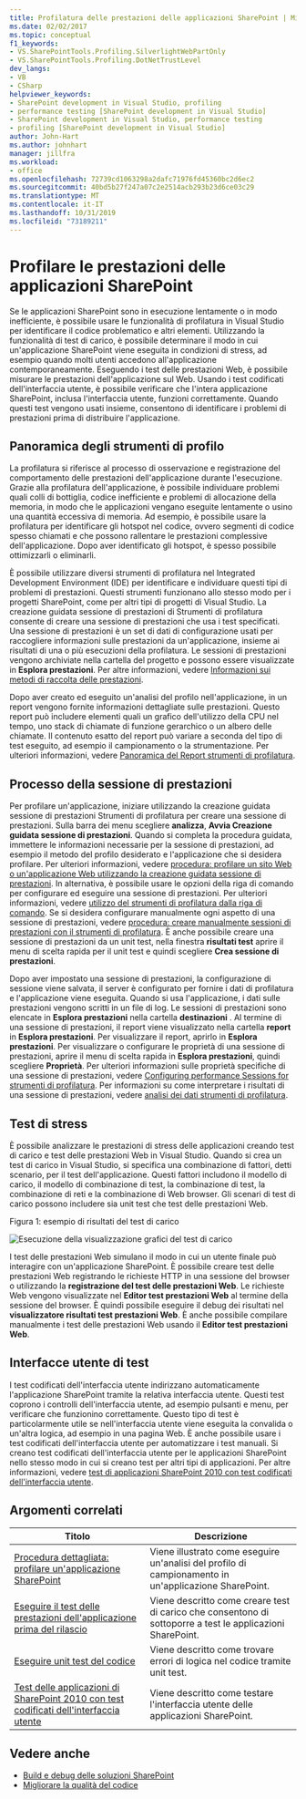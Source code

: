 ```yaml
---
title: Profilatura delle prestazioni delle applicazioni SharePoint | Microsoft Docs
ms.date: 02/02/2017
ms.topic: conceptual
f1_keywords:
- VS.SharePointTools.Profiling.SilverlightWebPartOnly
- VS.SharePointTools.Profiling.DotNetTrustLevel
dev_langs:
- VB
- CSharp
helpviewer_keywords:
- SharePoint development in Visual Studio, profiling
- performance testing [SharePoint development in Visual Studio]
- SharePoint development in Visual Studio, performance testing
- profiling [SharePoint development in Visual Studio]
author: John-Hart
ms.author: johnhart
manager: jillfra
ms.workload:
- office
ms.openlocfilehash: 72739cd1063298a2dafc71976fd45360bc2d6ec2
ms.sourcegitcommit: 40bd5b27f247a07c2e2514acb293b23d6ce03c29
ms.translationtype: MT
ms.contentlocale: it-IT
ms.lasthandoff: 10/31/2019
ms.locfileid: "73189211"
---
```

# <a name="profile-the-performance-of-sharepoint-applications"></a>Profilare le prestazioni delle applicazioni SharePoint

Se le applicazioni SharePoint sono in esecuzione lentamente o in modo inefficiente, è possibile usare le funzionalità di profilatura in Visual Studio per identificare il codice problematico e altri elementi. Utilizzando la funzionalità di test di carico, è possibile determinare il modo in cui un'applicazione SharePoint viene eseguita in condizioni di stress, ad esempio quando molti utenti accedono all'applicazione contemporaneamente. Eseguendo i test delle prestazioni Web, è possibile misurare le prestazioni dell'applicazione sul Web. Usando i test codificati dell'interfaccia utente, è possibile verificare che l'intera applicazione SharePoint, inclusa l'interfaccia utente, funzioni correttamente. Quando questi test vengono usati insieme, consentono di identificare i problemi di prestazioni prima di distribuire l'applicazione.

## <a name="profile-tools-overview"></a>Panoramica degli strumenti di profilo

La profilatura si riferisce al processo di osservazione e registrazione del comportamento delle prestazioni dell'applicazione durante l'esecuzione. Grazie alla profilatura dell'applicazione, è possibile individuare problemi quali colli di bottiglia, codice inefficiente e problemi di allocazione della memoria, in modo che le applicazioni vengano eseguite lentamente o usino una quantità eccessiva di memoria. Ad esempio, è possibile usare la profilatura per identificare gli hotspot nel codice, ovvero segmenti di codice spesso chiamati e che possono rallentare le prestazioni complessive dell'applicazione. Dopo aver identificato gli hotspot, è spesso possibile ottimizzarli o eliminarli.

È possibile utilizzare diversi strumenti di profilatura nel Integrated Development Environment (IDE) per identificare e individuare questi tipi di problemi di prestazioni. Questi strumenti funzionano allo stesso modo per i progetti SharePoint, come per altri tipi di progetti di Visual Studio. La creazione guidata sessione di prestazioni di Strumenti di profilatura consente di creare una sessione di prestazioni che usa i test specificati. Una sessione di prestazioni è un set di dati di configurazione usati per raccogliere informazioni sulle prestazioni da un'applicazione, insieme ai risultati di una o più esecuzioni della profilatura. Le sessioni di prestazioni vengono archiviate nella cartella del progetto e possono essere visualizzate in **Esplora prestazioni**. Per altre informazioni, vedere [Informazioni sui metodi di raccolta delle prestazioni](../profiling/understanding-performance-collection-methods.md).

Dopo aver creato ed eseguito un'analisi del profilo nell'applicazione, in un report vengono fornite informazioni dettagliate sulle prestazioni. Questo report può includere elementi quali un grafico dell'utilizzo della CPU nel tempo, uno stack di chiamate di funzione gerarchico o un albero delle chiamate. Il contenuto esatto del report può variare a seconda del tipo di test eseguito, ad esempio il campionamento o la strumentazione. Per ulteriori informazioni, vedere [Panoramica del Report strumenti di profilatura](../profiling/performance-report-overview.md).

## <a name="performance-session-process"></a>Processo della sessione di prestazioni

Per profilare un'applicazione, iniziare utilizzando la creazione guidata sessione di prestazioni Strumenti di profilatura per creare una sessione di prestazioni. Sulla barra dei menu scegliere **analizza**, **Avvia Creazione guidata sessione di prestazioni**. Quando si completa la procedura guidata, immettere le informazioni necessarie per la sessione di prestazioni, ad esempio il metodo del profilo desiderato e l'applicazione che si desidera profilare. Per ulteriori informazioni, vedere [procedura: profilare un sito Web o un'applicazione Web utilizzando la creazione guidata sessione di prestazioni](../profiling/how-to-collect-performance-data-for-a-web-site.md). In alternativa, è possibile usare le opzioni della riga di comando per configurare ed eseguire una sessione di prestazioni. Per ulteriori informazioni, vedere [utilizzo del strumenti di profilatura dalla riga di comando](../profiling/using-the-profiling-tools-from-the-command-line.md). Se si desidera configurare manualmente ogni aspetto di una sessione di prestazioni, vedere [procedura: creare manualmente sessioni di prestazioni con il strumenti di profilatura](../profiling/how-to-manually-create-performance-sessions.md). È anche possibile creare una sessione di prestazioni da un unit test, nella finestra **risultati test** aprire il menu di scelta rapida per il unit test e quindi scegliere **Crea sessione di prestazioni**.

Dopo aver impostato una sessione di prestazioni, la configurazione di sessione viene salvata, il server è configurato per fornire i dati di profilatura e l'applicazione viene eseguita. Quando si usa l'applicazione, i dati sulle prestazioni vengono scritti in un file di log. Le sessioni di prestazioni sono elencate in **Esplora prestazioni** nella cartella **destinazioni** . Al termine di una sessione di prestazioni, il report viene visualizzato nella cartella **report** in **Esplora prestazioni**. Per visualizzare il report, aprirlo in **Esplora prestazioni**. Per visualizzare o configurare le proprietà di una sessione di prestazioni, aprire il menu di scelta rapida in **Esplora prestazioni**, quindi scegliere **Proprietà**. Per ulteriori informazioni sulle proprietà specifiche di una sessione di prestazioni, vedere [Configuring performance Sessions for strumenti di profilatura](../profiling/configuring-performance-sessions.md). Per informazioni su come interpretare i risultati di una sessione di prestazioni, vedere [analisi dei dati strumenti di profilatura](../profiling/analyzing-performance-tools-data.md).

## <a name="stress-test"></a>Test di stress

È possibile analizzare le prestazioni di stress delle applicazioni creando test di carico e test delle prestazioni Web in Visual Studio. Quando si crea un test di carico in Visual Studio, si specifica una combinazione di fattori, detti scenario, per il test dell'applicazione. Questi fattori includono il modello di carico, il modello di combinazione di test, la combinazione di test, la combinazione di reti e la combinazione di Web browser. Gli scenari di test di carico possono includere sia unit test che test delle prestazioni Web.

Figura 1: esempio di risultati del test di carico

![Esecuzione della visualizzazione grafici del test di carico](../sharepoint/media/load-webgraphs.png "Esecuzione della visualizzazione grafici del test di carico")

I test delle prestazioni Web simulano il modo in cui un utente finale può interagire con un'applicazione SharePoint. È possibile creare test delle prestazioni Web registrando le richieste HTTP in una sessione del browser o utilizzando la **registrazione del test delle prestazioni Web**. Le richieste Web vengono visualizzate nel **Editor test prestazioni Web** al termine della sessione del browser. È quindi possibile eseguire il debug dei risultati nel **visualizzatore risultati test prestazioni Web**. È anche possibile compilare manualmente i test delle prestazioni Web usando il **Editor test prestazioni Web**.

## <a name="test-user-interfaces"></a>Interfacce utente di test

I test codificati dell'interfaccia utente indirizzano automaticamente l'applicazione SharePoint tramite la relativa interfaccia utente. Questi test coprono i controlli dell'interfaccia utente, ad esempio pulsanti e menu, per verificare che funzionino correttamente. Questo tipo di test è particolarmente utile se nell'interfaccia utente viene eseguita la convalida o un'altra logica, ad esempio in una pagina Web. È anche possibile usare i test codificati dell'interfaccia utente per automatizzare i test manuali. Si creano test codificati dell'interfaccia utente per le applicazioni SharePoint nello stesso modo in cui si creano test per altri tipi di applicazioni. Per altre informazioni, vedere [test di applicazioni SharePoint 2010 con test codificati dell'interfaccia utente](/visualstudio/test/testing-sharepoint-2010-applications-with-coded-ui-tests?view=vs-2015).

## <a name="related-topics"></a>Argomenti correlati

|Titolo|Descrizione|
|-----------|-----------------|
|[Procedura dettagliata: profilare un'applicazione SharePoint](../sharepoint/walkthrough-profiling-a-sharepoint-application.md)|Viene illustrato come eseguire un'analisi del profilo di campionamento in un'applicazione SharePoint.|
|[Eseguire il test delle prestazioni dell'applicazione prima del rilascio](/azure/devops/test/load-test/run-performance-tests-app-before-release?view=vsts)|Viene descritto come creare test di carico che consentono di sottoporre a test le applicazioni SharePoint.|
|[Eseguire unit test del codice](../test/unit-test-your-code.md)|Viene descritto come trovare errori di logica nel codice tramite unit test.|
|[Test delle applicazioni di SharePoint 2010 con test codificati dell'interfaccia utente](/visualstudio/test/testing-sharepoint-2010-applications-with-coded-ui-tests?view=vs-2015)|Viene descritto come testare l'interfaccia utente delle applicazioni SharePoint.|

## <a name="see-also"></a>Vedere anche

- [Build e debug delle soluzioni SharePoint](../sharepoint/building-and-debugging-sharepoint-solutions.md)
- [Migliorare la qualità del codice](../test/improve-code-quality.md)